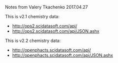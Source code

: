 
Notes from Valery Tkachenko 2017.04.27

This is v2.1 chemistry data:

- http://ops2.scidatasoft.com/api/
- http://ops2.scidatasoft.com/api/JSON.ashx

This is v2.2 chemistry data:

- http://openphacts.scidatasoft.com/api/
- http://openphacts.scidatasoft.com/api/JSON.ashx

